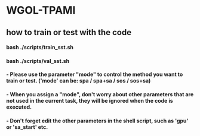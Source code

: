 # WGOL-TPAMI
## how to train or test with the code
#### bash ./scripts/train_sst.sh
#### bash ./scripts/val_sst.sh
#### - Please use the parameter "mode" to control the method you want to train or test. ('mode' can be: spa / spa+sa / sos / sos+sa)
#### - When you assign a "mode", don't worry about other parameters that are not used in the current task, they will be ignored when the code is executed.
#### - Don't forget edit the other parameters in the shell script, such as 'gpu' or 'sa_start' etc.
